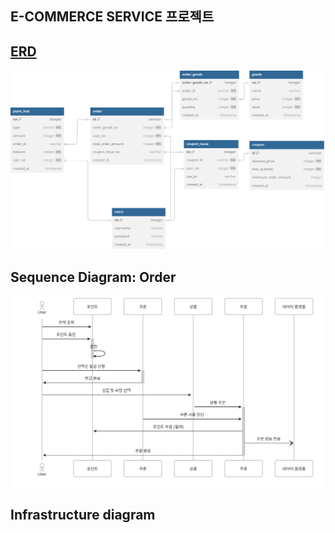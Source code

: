 ## E-COMMERCE SERVICE 프로젝트


## [ERD](https://dbdiagram.io/d/e-commerce-68380c69c07db17e77ae5bb5)
<img src="./docs/erd/e-commerce.svg" alt="erd">

## Sequence Diagram: Order
<img src="./docs/sequenceDiagram/e-commerce.svg">
<!-- [sequence diagram](https://www.mermaidchart.com/app/projects/6f39329d-4391-4d2d-914a-01cfe219716d/diagrams/5be8f6dc-8226-4a63-8504-116b09106ebd/version/v0.1/edit) -->

## Infrastructure diagram
<img src="">






<!-- 
### Prerequisites

#### Running Docker Containers

`local` profile 로 실행하기 위하여 인프라가 설정되어 있는 Docker 컨테이너를 실행해주셔야 합니다.

```bash
docker-compose up -d
```
-->